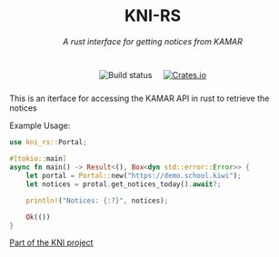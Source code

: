 <h1 style="text-align: center">KNI-RS</h1>
<h6 style="text-align: center">A rust interface for getting notices from KAMAR </h6>
<div style="width: fit-content; margin: auto; display: flex; flex-direction: row;">
    <a style="padding: 10px;">
        <img src="https://travis-ci.com/LaSpruca/KNI-RS.svg?branch=master" alt="Build status">
    </a>
    <a href="https://docs.rs/kni-rs" style="padding: 10px;">
        <img src="https://docs.rs/kni-rs/badge.svg" alt="Crates.io">
    </a>
</div>

This is an iterface for accessing the KAMAR API in rust to retrieve the notices

Example Usage:

```rust
use kni_rs::Portal;

#[tokio::main]
async fn main() -> Result<(), Box<dyn std::error::Error>> {
    let portal = Portal::new("https://demo.school.kiwi");
    let notices = protal.get_notices_today().await?;

    println!("Notices: {:?}", notices);

    Ok(())
}
```

[Part of the KNI project](https://github.com/jacobtread/kni)
